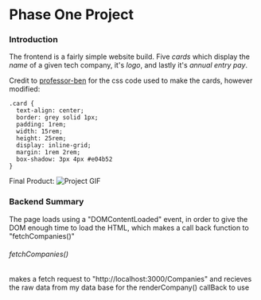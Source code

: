 # Phase One Project

### Introduction

The frontend is a fairly simple website build. Five *cards* which display the *name* of a given tech company, it's *logo*, and lastly it's *annual entry pay*. 

Credit to [professor-ben](https://github.com/professor-ben) for the css code used to make the cards, however modified:
```
.card {
  text-align: center;
  border: grey solid 1px;
  padding: 1rem;
  width: 15rem;
  height: 25rem;
  display: inline-grid;
  margin: 1rem 2rem;
  box-shadow: 3px 4px #e04b52
}
```
Final Product:
![Project GIF](https://im3.ezgif.com/tmp/ezgif-3-e6befd3d12.gif)

### Backend Summary
The page loads using a "DOMContentLoaded" event, in order to give the DOM enough time to load the HTML, which makes a call back function to "fetchCompanies()"
###### fetchCompanies()
makes a fetch request to "http://localhost:3000/Companies" and recieves the raw data from my data base for the renderCompany() callBack to use